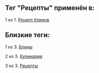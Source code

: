 ## Тег "Рецепты" применён в:

1 из 1. [Рецепт блинов](../Кулинария/Рецепт%20блинов.md)

## Близкие теги:

1 из 3. [Блины](./блины.md)

2 из 3. [Кулинария](./кулинария.md)

3 из 3. [Рецепты](./рецепты.md)

